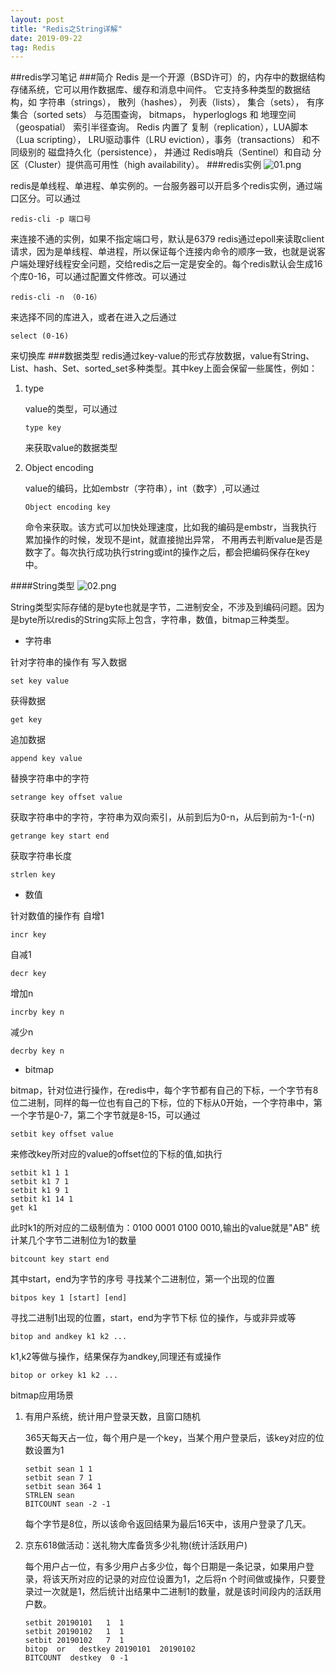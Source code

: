 ```yaml
---
layout: post
title: "Redis之String详解"
date: 2019-09-22
tag: Redis
---   
```


##redis学习笔记
###简介
Redis 是一个开源（BSD许可）的，内存中的数据结构存储系统，它可以用作数据库、缓存和消息中间件。
 它支持多种类型的数据结构，如 字符串（strings）， 散列（hashes）， 列表（lists）， 集合（sets）， 有序集合（sorted sets） 与范围查询， bitmaps， hyperloglogs 和 地理空间（geospatial） 索引半径查询。 
Redis 内置了 复制（replication），LUA脚本（Lua scripting）， LRU驱动事件（LRU eviction），事务（transactions） 和不同级别的 磁盘持久化（persistence）， 并通过 Redis哨兵（Sentinel）和自动 分区（Cluster）提供高可用性（high availability）。
###redis实例
![01.png][1]

redis是单线程、单进程、单实例的。一台服务器可以开启多个redis实例，通过端口区分。可以通过
```
redis-cli -p 端口号
```
来连接不通的实例，如果不指定端口号，默认是6379
redis通过epoll来读取client请求，因为是单线程、单进程，所以保证每个连接内命令的顺序一致，也就是说客户端处理好线程安全问题，交给redis之后一定是安全的。每个redis默认会生成16个库0-16，可以通过配置文件修改。可以通过
```
redis-cli -n （0-16）
```
来选择不同的库进入，或者在进入之后通过
```
select (0-16)
```
来切换库
###数据类型
redis通过key-value的形式存放数据，value有String、List、hash、Set、sorted_set多种类型。其中key上面会保留一些属性，例如：
1. type

    value的类型，可以通过
    ```
    type key
    ```
    来获取value的数据类型

2. Object encoding

    value的编码，比如embstr（字符串），int（数字）,可以通过
    ```
    Object encoding key
    ```
    命令来获取。该方式可以加快处理速度，比如我的编码是embstr，当我执行累加操作的时候，发现不是int，就直接抛出异常， 
   不用再去判断value是否是数字了。每次执行成功执行string或int的操作之后，都会把编码保存在key中。

####String类型
![02.png][2]

String类型实际存储的是byte也就是字节，二进制安全，不涉及到编码问题。因为是byte所以redis的String实际上包含，字符串，数值，bitmap三种类型。
- 字符串

针对字符串的操作有
写入数据
```
set key value
```
获得数据
```
get key
```
追加数据
```
append key value
```
替换字符串中的字符
```
setrange key offset value
```
获取字符串中的字符，字符串为双向索引，从前到后为0-n，从后到前为-1-(-n)
```
getrange key start end
```
获取字符串长度
```
strlen key
```
- 数值

针对数值的操作有
自增1
```
incr key
```
自减1
```
decr key
```
增加n
```
incrby key n
```
减少n
```
decrby key n
```
- bitmap

bitmap，针对位进行操作，在redis中，每个字节都有自己的下标，一个字节有8位二进制，同样的每一位也有自己的下标，位的下标从0开始，一个字符串中，第一个字节是0-7，第二个字节就是8-15，可以通过
```
setbit key offset value
```
来修改key所对应的value的offset位的下标的值,如执行
```
setbit k1 1 1
setbit k1 7 1
setbit k1 9 1
setbit k1 14 1
get k1
```
此时k1的所对应的二级制值为：0100 0001 0100 0010,输出的value就是"AB"
统计某几个字节二进制位为1的数量
```
bitcount key start end
```
其中start，end为字节的序号
寻找某个二进制位，第一个出现的位置
```
bitpos key 1 [start] [end]
```
寻找二进制1出现的位置，start，end为字节下标
位的操作，与或非异或等
```
bitop and andkey k1 k2 ...
```
k1,k2等做与操作，结果保存为andkey,同理还有或操作
```
bitop or orkey k1 k2 ...
```
bitmap应用场景

1. 有用户系统，统计用户登录天数，且窗口随机

    365天每天占一位，每个用户是一个key，当某个用户登录后，该key对应的位数设置为1
    ```
    setbit sean 1 1
    setbit sean 7 1
    setbit sean 364 1
    STRLEN sean
    BITCOUNT sean -2 -1
    ```

    每个字节是8位，所以该命令返回结果为最后16天中，该用户登录了几天。

2. 京东618做活动：送礼物大库备货多少礼物(统计活跃用户)

    每个用户占一位，有多少用户占多少位，每个日期是一条记录，如果用户登录，将该天所对应的记录的对应位设置为1，之后将n 
   个时间做或操作，只要登录过一次就是1，然后统计出结果中二进制1的数量，就是该时间段内的活跃用户数。
    ```
    setbit 20190101   1  1
    setbit 20190102   1  1
    setbit 20190102   7  1
    bitop  or   destkey 20190101  20190102
    BITCOUNT  destkey  0 -1 
    ```

  [1]: https://www.princeleiblog.tk/usr/uploads/2019/11/3853555343.png
  [2]: https://www.princeleiblog.tk/usr/uploads/2019/11/1924639956.png









